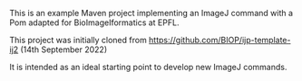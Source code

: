 This is an example Maven project implementing an ImageJ command with a Pom adapted for BioImageIformatics at EPFL.

This project was initially cloned from https://github.com/BIOP/ijp-template-ij2 (14th September 2022)

It is intended as an ideal starting point to develop new ImageJ commands.


